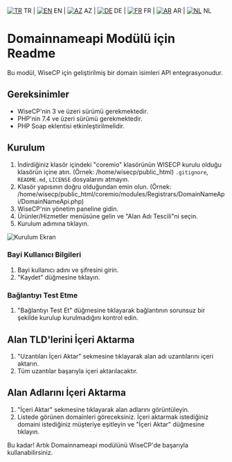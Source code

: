 [![TR](https://github.com/domainreseller/wisecp-dna/assets/118720541/3ae7f50e-2763-4bf9-8060-c3dd3e321ff9)](README.md)
TR | [![EN](https://github.com/domainreseller/wisecp-dna/assets/118720541/654290e2-e8a0-40f8-b816-59fe7ae94418)](README-EN.md)
EN | [![AZ](https://github.com/domainreseller/wisecp-dna/assets/118720541/c5b30741-8f16-4f89-901e-37d63e9376a7)](README-AZ.md)
AZ | [![DE](https://github.com/domainreseller/wisecp-dna/assets/118720541/c2416f16-08c2-433e-b22b-f8b72c979090)](README-DE.md)
DE | [![FR](https://github.com/domainreseller/wisecp-dna/assets/118720541/a5e20dc0-d47e-4ce7-bd97-6d4ba80ddc18)](README-FR.md)
FR | [![AR](https://github.com/domainreseller/wisecp-dna/assets/118720541/8e4b474b-2be3-4323-99ff-f2e90aa4142d)](README-AR.md)
AR | [![NL](https://github.com/domainreseller/wisecp-dna/assets/118720541/ed7fe0e5-3775-40f3-bd71-c974de88a50d)](README-NL.md)
NL 

# Domainnameapi Modülü için Readme

Bu modül, WiseCP için geliştirilmiş bir domain isimleri API entegrasyonudur.

## Gereksinimler

- WiseCP'nin 3 ve üzeri sürümü gerekmektedir.
- PHP'nin 7.4 ve üzeri sürümü gerekmektedir.
- PHP Soap eklentisi etkinleştirilmelidir.

## Kurulum

1. İndirdiğiniz klasör içindeki "coremio" klasörünün WISECP kurulu olduğu klasörün içine atın. (Örnek: /home/wisecp/public_html) `.gitignore`, `README.md`, `LICENSE` dosyalarını atmayın.
2. Klasör yapısının doğru olduğundan emin olun. (Örnek: /home/wisecp/public_html/coremio/modules/Registrars/DomainNameApi/DomainNameApi.php)
3. WiseCP'nin yönetim paneline gidin.
4. Ürünler/Hizmetler menüsüne gelin ve "Alan Adı Tescili"ni seçin.
5. Kurulum adımına tıklayın.

![Kurulum Ekran](https://github.com/domainreseller/wisecp-dna/assets/118720541/0cc8cca1-980e-4ae2-928a-28a809da87eb)

### Bayi Kullanıcı Bilgileri

1. Bayi kullanıcı adını ve şifresini girin.
2. "Kaydet" düğmesine tıklayın.

### Bağlantıyı Test Etme

1. "Bağlantıyı Test Et" düğmesine tıklayarak bağlantının sorunsuz bir şekilde kurulup kurulmadığını kontrol edin.

## Alan TLD'lerini İçeri Aktarma

1. "Uzantıları İçeri Aktar" sekmesine tıklayarak alan adı uzantılarını içeri aktarın.
2. Tüm uzantılar başarıyla içeri aktarılacaktır.

## Alan Adlarını İçeri Aktarma

1. "İçeri Aktar" sekmesine tıklayarak alan adlarını görüntüleyin.
2. Listede görünen domainleri göreceksiniz. İçeri aktarmak istediğiniz domaini istediğiniz müşteriye eşitleyin ve "İçeri Aktar" düğmesine tıklayın.

Bu kadar! Artık Domainnameapi modülünü WiseCP'de başarıyla kullanabilirsiniz.

